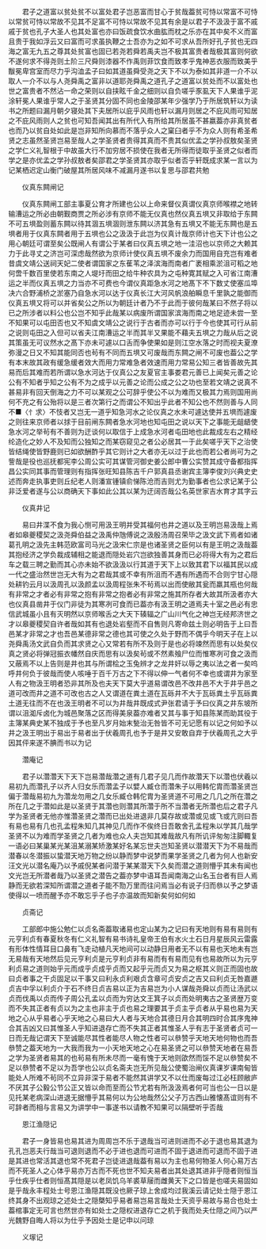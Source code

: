 <!-- { "loadSidebar": true } -->
　　君子之道富以贫处贫不以富处君子岂恶富而甘心于贫哉葢贫可恃以常富不可恃以常贫可恃以常故不见其不足富不可恃以常故不见其有余是以君子不汲汲于富不戚戚于贫也孔子大圣人也其处富也亦曰饭疏食饮水曲肱而枕之乐亦在其中矣不义而富且贵于我如浮云又曰富而可求虽执鞭之士吾亦为之如不可求从吾所好孔子贫也无四海之富无九五之尊其处贫富也固已若尧若舜若禹夫岂不极其富贵者哉极其富则何欲不遂何求不得尧则土阶三尺舜则漆器不作禹则菲饮食而致孝乎鬼神恶衣服而致美乎黻冕卑宫室而尽力乎沟洫孟子曰如其道虽舜受尧之天下不以为泰如其非道一介不以取人一介不以与人尧舜禹之富非以道耶尧舜禹之道孔子之道富以贫处而不以富处也世之富贵者不然沾一命之荣则以自挟眩千金之细则以自负嗟乎豕虱天下人果谁乎泥涂轩冕人果谁乎常人之于圣贤其分固不同也金陵邵某年少强学乃于所居筑轩以为读书之所题曰漏月朝夕寝处其下夫居所以庇乎风雨也轩以漏月则居之不庇风雨可知居之不庇风雨则人之贫也可知吾闻其出有所代入有所给其所居虽不甚嬴葢亦非真贫者也而乃以贫自处如此是岂非知所向慕而不落乎众人之窠臼者乎不为众人则有希圣希贤之志虽然圣贤岂易至哉人之学圣贤者贵得其真而不贵其似优孟之学孙叔敖矣圣贤之学仁义礼智根于中故虽大行不加穷居不损使在我者无所得而徒取乎圣贤之似者而学之是亦优孟之学孙叔敖者矣邵君之学圣贤其亦取乎似者否乎轩既成求某一言以为记某栖迟定山衡门破屋其所居风味不减漏月遂书以复思与邵君共勉

　　仪真东闗闸记

　　仪真东闗闸工部主事夏公育才所建也公以上命来督仪真谓仪真京师喉襟之地转输漕运之所必由朝觐商贾之所必涉有京师不能无仪真也然仪真五埧又非取给于东闗不可五埧盈则蓄东闗以待其涸五埧涸则泄东闗以济其急有五埧又不能无东闗也是五埧者用于仪真东闗者用于五埧也公之汲汲于此岂为仪真计哉京师计也天下计也公之用心朝廷可谓至矣公既闸人有谓公于某者曰仪真五埧之地一洼沼也以京师之大赖其力于此寻丈之济岂可深虑哉然欲为京师计使仪真五埧不废余力而国用自充岂有难者昔虞文靖公送祠天妃二使者谓国家之东萑苇之泽滨海而南者广袤相乘淤沮可稻之地何啻千数百里使若东南之人堤圩而田之给牛种农具为之屯种寛其赋之入可省江南漕运之半而仪真五埧之力当亦不可费也今谓仪真距急水河之地髙下不下数丈使塞瓜埠决六合野浦桥之淤塞乃自急水河以达于仪真长江大河风帆浪舶瞬息千里孰之能御而仪真五埧又将可以并省矣公之所以为朝廷计者乃不于此而于彼何哉某曰不然子将以已之所涉者以料公也公岂不知乎此哉某以病废所谓国家滨海而南之地足迹未尝一至不知果可以屯田否也又不知虞文靖公之说行于古者而亦可以行于今也使其可行从前之说则屯田之入但可以省夫江南漕运之半而其半又果能不藉夫五埧之力哉从后之说其策虽无可议然水之髙下亦未可遽以口舌而争使果如是则江空水落之时而视夫夏潦弥漫之日又不知其能同否也茍有不同而五埧又可废哉而东闗之闸不可废也葢公之学有本末故其政有缓急缓者效大而用力常难急者效速而用力常易公知三者皆善故先其易而后其难而若所谓以急水河达于仪真公之友夏官主事娄君元善已上闻矣元善之论公有不知者乎知之公有不为之成乎以元善之论而公成之公之功也至若文靖之说真不甚易非有回天倒海之力不可以某观之公可辞乎使公不以为难而又极其力焉则国用尚何不充之有公殆将以是三者次第行之而谓公不知出乎此者不知公也不然则善与人同不■〈忄求〉不忮者又岂无一道乎知急河水之论仪真之水未可遽达使并五埧而遽废之则往来京师者以捄于目前闸东闗者急水河地也知屯田之说以天下之事能无龃龉使急水河之举茍有不善则为迂谈何以取信于上成急水河者屯田地也此裁成左右之精经纶造化之妙人不及知而公独知之而某窃窥见之者公必居其一于此矣嗟乎天下之治使皆结绳使皆野鹿则已如欲酬酢乎其它则计之大者亦无以过于此也而若公者尚可为之訾哉是役也巡抚都宪李公周公实可其谋管河御史姜公郎中曹公实赞其成守备都指挥昌公实同其事而管理则有指挥张旺知县陈吉千户郭真县丞谢宾主簿李俊刘兴典史史述而奔走执事吏则丘纪老人则潘宣锺镇俞悌陈沧而吉则尤为勤事者也公求记某于公非泛爱者遂与公以商确天下事如此公其以某为迂阔否哉公名英世家吉水育才其字云

　　仪真井记

　　易曰井渫不食为我心恻可用汲王明并受其福何也井之道以及王明岂易汲哉上焉者如皋夔稷契之汲尧舜伯益之汲禹仲虺傅说之汲殷汤周召荣毕之汲文武下焉者如诸葛孔明之汲先主韩范欧富司马光之汲宋仁宗是也诸圣贤之臣何以有是王明之汲哉葢其抱经济之学负裁成辅相之能退而隠处岩穴岂欲独善其身而已必将得大有为之君后车之载三聘之勤而其心亦未始不欲汲汲以行其道于天下上以致其君下以福其民以成一代之盛治然世岂无大有为之君哉其或不幸有所沮而不遇有所遇而不合则宁甘心隠处耕钓云月以汲周孔以汲颜孟以汲周程张朱不茍焉以出而使敝其瓮而羸其瓶也何哉有非常之才者必有非常之抱有非常之抱者必有非常之施其所存者大故其所汲者亦大也仪真县凿井于仪门非徒为其寒冽可食而已葢亦有汲王明之道焉夫十室之邑必有忠信武城虽小且有灭明然以京师喉舌之大天下辏辐之广山川气化之神岂无经邦济世之才以皋夔稷契自许者哉如其有也退处岩壑而不自售则凡寄命兹土则必明告于上曰吾邑某才非常之才也吾邑某德非常之德也其可使之久处于野而不偶乎今明天子在上以尧舜禹汤文武自负而其求贤之心又常若有所不及则于是也必将竦然而思有以处矣仪真之贤必将弹冠振衣幡然自庆而思有以汲矣茍或不然素飱尸位而惟寒冽可食之汲而又蔽焉不以上告则是井也其与所谓桧之玉兔辨才之龙井奸以辱之夷以法之者一矣呜呼井何负于彼哉而使人咳唾于百千万古之下不得以伸一气者何不幸也或谓井为家至人有之物汲王明者恐非其所及也夫天下莫大乎道易谓改邑不改井邑不大于井乎邑之道可改而井之道不可改也古之人又谓道在粪土道在瓦砾井不大于瓦砾粪土乎瓦砾粪土道无往而不在也汲王明者不可以为井哉井既成式尹张君请于予曰仪真之井东坡所谓以沮洳斥卤化为城邑聚落之区而得美泉葢亦难者又其与事于知县陈某而助其役于主簿某典史某不独成于予也至凡岁月始末甃治无咎皆不可无记愿有以记之何如予以井之汲王明出于易出于易者出于伏羲周孔也予于是井又安敢自弃于伏羲周孔之大乎因其伻来遂不腆而书以为记

　　濳庵记

　　君子以濳濳天下天下岂易濳哉濳之道有几君子见几而作故濳天下以濳也伏羲以易初九而濳孔子以齐人归女乐而濳孟子以嬖人臧仓而濳朱子以用韩佗胄而濳圣贤岂偏于濳哉易初九为濳龙勿用之几女乐臧仓韩佗胄为圣贤道不可用之几几之所在濳之所在几之于濳如此是以圣贤于其濳也则濳其所濳于所不当濳者无所濳也后之君子凡学为圣贤者无他亦惟濳圣贤之濳而已出处进退非几莫存故或濳或见或飞或亢则曰吾有易也易有几也孔孟程朱知几其神见几而作不俟终日吾敢舍孔孟程朱以学其几哉学圣贤不以为难而学圣贤之几者为难也众人夫岂知其难哉故凡有所讥评匆匆注脚輙复一语必曰某巢某光某沮某溺某矫激某好名某忘世夫岂知圣贤以潜潜天下为不易哉而潜春以冬潜振以蛰潜天地万物之纷以静而梦中说梦而果学圣贤之几者为何人也新安汪文光以潜名庵乃以予戚倪某者问潜于某某潜天下久矣而潜之道则懵乎其未有闻也文光岂无所潜者哉乃以圣贤之潜告之葢亦梦中语耳吾闻南海之山名玉台者有巨人焉静而无欲若深知所谓潜之道者子能不勚万里而往问焉当必有说子归而叅以予之梦语使得以一喷而醒予亦不敢忘乎子也子亦温故而知新矣何如何如

　　贞斋记

　　工部郎中施公勉仁以贞名斋葢取诸易也定山某为之记曰有天地则有易有易则有元亨利贞有春夏秋冬有仁义礼智有易书诗礼皇帝王伯有水火土石日月星辰风云雷露有形体性情耳目口鼻有飞走动植凡天地间可以动静日用者无不以有易也天地未有岂无易哉有天地然后见元亨利贞是元亨利贞非有易而有有易而见有也易故所以为元亨利贞易之道则始乎元而成乎贞成乎贞而又起乎元而贞又为易之枢其义则正而固也故曰贞者事之干贞固足以干事又曰利永贞利艰贞含章可贞安贞之吉又曰利贞无咎嘉遯贞吉中孚以利贞介于石不终日贞吉易以正为吉易岂为小人谋哉尧舜以贞而让汤武以贞而伐禹以贞而传子周公孔孟以贞而为穷达文王箕子以贞而处明夷古之圣贤歴万变而不失其正者有贞以为之主也非主于贞也易之理要其于贞主乎贞者从乎易也易为天地之心从乎易者心乎天地之心易曰大人者与天地合其德日月合其明四时合其序鬼神合其吉凶又曰其惟圣人乎知进退存亡而不失其正者其惟圣人乎有志于圣贤者贞可一日而无哉记谓天下至诚能尽其性者能尽人物之性者可以叅赞乎天地天地何物也而吾叅赞之葢天地为一大我而我为一小天地天地之心在易圣贤之可以叅赞天地者在易吾之学为圣贤者易其的也茍易有所未尽而一毫有愧于天地则欿然而馁不足以叅赞矣不足以叅赞者不足以为吾学也公以贞名斋夫岂无所见哉公使蜀治闸仪真课岁课南甸皆能处人所难不茍同不立异非深于易者不能然其讲学又不以仕而废每过江必枉顾敝庐不厌其子公毅公节公正又皆以命而至而公节尤若有所汲汲焉者何可当也公一日以是见托某老病深山进退无据懵乎其易何以为公地哉然公父子万古西山雅懐髙谊则有不可辞者而相与言易又为讲学中一事遂书以请教不知果可以隔壁听乎否哉

　　恩江渔隠记

　　君子一身皆易也易其进为周周岂不乐于退哉当可进则进而不必于退也易其退为孔孔岂恶夫行哉当可退则退而不必于进也退而可进而不固于退进而可退而不固于进是其进也常活其退也常不死君子岂徒进退哉葢有易以为主也易何物圣人何心易万古而不死圣人之心体乎易亦万古而不死也世不知夫易者出其处退其进非乎隠者则恒当乎仕疾乎仕者则恒髙其隠是以老凤饥乌羊裘草屦而雌黄天下之口皆是也嗟夫易固如是乎哉永丰程处士号恩江渔隠其既没也厥子琼上舍成均过我溪云请记处士隠于恩江终其身不出观琼之述处士之隠槩知乎易者易岂易言哉处士天资乎易故与易合也处士葢棺事定无可言也然世亦有如处士之隠权进退存亡之机于我而处夫仕隠之间乃以严光魏野自晦人将以为仕乎予因处士是记申以问琼

　　义塜记


